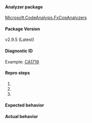 #### Analyzer package

[Microsoft.CodeAnalysis.FxCopAnalyzers](https://www.nuget.org/packages/Microsoft.CodeAnalysis.FxCopAnalyzers)

#### Package Version

v2.9.5 (Latest)

#### Diagnostic ID

Example: [CA1716](https://docs.microsoft.com/en-us/visualstudio/code-quality/ca1716-identifiers-should-not-match-keywords)

#### Repro steps

1.
2.
3.

#### Expected behavior

#### Actual behavior
